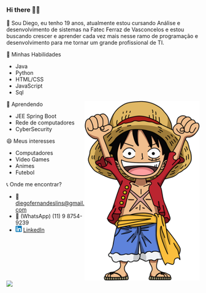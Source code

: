 ### Hi there 👋👯

💬 Sou Diego, eu tenho 19 anos, atualmente estou cursando Análise e desenvolvimento de sistemas na Fatec Ferraz de Vasconcelos e estou buscando crescer e aprender cada vez mais nesse ramo de programação e desenvolvimento para me tornar um grande profissional de TI.



🔭 Minhas Habilidades
 - Java
 - Python
 - HTML/CSS
 - JavaScript
 - Sql
 
 <img src="https://github.com/DiegoLins10/DiegoLins10/blob/main/luffy.png" min-width="300px" max-width="300px" width="300px" align="right" alt="Computador">

🌱 Aprendendo
 - JEE Spring Boot
 - Rede de computadores
 - CyberSecurity

😄 Meus interesses
 - Computadores
 - Video Games
 - Animes
 - Futebol

:telephone_receiver: Onde me encontrar?
- :email: diegofernandeslins@gmail.com 
- :iphone: (WhatsApp) (11) 9 8754-9239
- <a href="https://www.linkedin.com/in/diego-fernandes-lins-b24698195"><img src="https://github.com/DiegoLins10/DiegoLins10/blob/main/linkedin.png" width="16"></img></a> [LinkedIn](https://www.linkedin.com/in/diego-fernandes-lins-b24698195)

<img width="400px" align="left" src="https://github-readme-stats.vercel.app/api/top-langs/?username=DiegoLins10&layout=compact&theme=buefy&" />  
